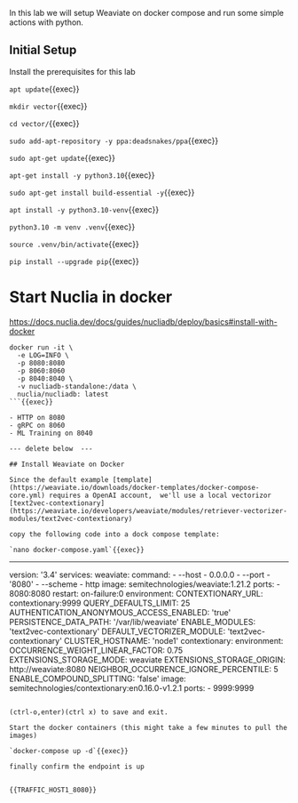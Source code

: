 In this lab we will setup Weaviate on docker compose and run some simple actions with python.


## Initial Setup

Install the prerequisites for this lab

`apt update`{{exec}}

`mkdir vector`{{exec}}

`cd vector/`{{exec}}

`sudo add-apt-repository -y ppa:deadsnakes/ppa`{{exec}}

`sudo apt-get update`{{exec}}

`apt-get install -y python3.10`{{exec}}

`sudo apt-get install build-essential -y`{{exec}}

`apt install -y python3.10-venv`{{exec}}

`python3.10 -m venv .venv`{{exec}}

`source .venv/bin/activate`{{exec}}

`pip install --upgrade pip`{{exec}}



# Start Nuclia in docker


https://docs.nuclia.dev/docs/guides/nucliadb/deploy/basics#install-with-docker

```
docker run -it \
  -e LOG=INFO \
  -p 8080:8080
  -p 8060:8060
  -p 8040:8040 \
  -v nucliadb-standalone:/data \
  nuclia/nucliadb: latest
```{{exec}}

- HTTP on 8080
- gRPC on 8060
- ML Training on 8040

--- delete below  ---

## Install Weaviate on Docker

Since the default example [template](https://weaviate.io/downloads/docker-templates/docker-compose-core.yml) requires a OpenAI account,  we'll use a local vectorizor [text2vec-contextionary](https://weaviate.io/developers/weaviate/modules/retriever-vectorizer-modules/text2vec-contextionary)

copy the following code into a dock compose template:

`nano docker-compose.yaml`{{exec}}

```
---
version: '3.4'
services:
  weaviate:
    command:
    - --host
    - 0.0.0.0
    - --port
    - '8080'
    - --scheme
    - http
    image: semitechnologies/weaviate:1.21.2
    ports:
    - 8080:8080
    restart: on-failure:0
    environment:
      CONTEXTIONARY_URL: contextionary:9999
      QUERY_DEFAULTS_LIMIT: 25
      AUTHENTICATION_ANONYMOUS_ACCESS_ENABLED: 'true'
      PERSISTENCE_DATA_PATH: '/var/lib/weaviate'
      ENABLE_MODULES: 'text2vec-contextionary'
      DEFAULT_VECTORIZER_MODULE: 'text2vec-contextionary'
      CLUSTER_HOSTNAME: 'node1'
  contextionary:
    environment:
      OCCURRENCE_WEIGHT_LINEAR_FACTOR: 0.75
      EXTENSIONS_STORAGE_MODE: weaviate
      EXTENSIONS_STORAGE_ORIGIN: http://weaviate:8080
      NEIGHBOR_OCCURRENCE_IGNORE_PERCENTILE: 5
      ENABLE_COMPOUND_SPLITTING: 'false'
    image: semitechnologies/contextionary:en0.16.0-v1.2.1
    ports:
    - 9999:9999
```{{copy}}

(ctrl-o,enter)(ctrl x) to save and exit.

Start the docker containers (this might take a few minutes to pull the images)

`docker-compose up -d`{{exec}}

finally confirm the endpoint is up


{{TRAFFIC_HOST1_8080}}  
